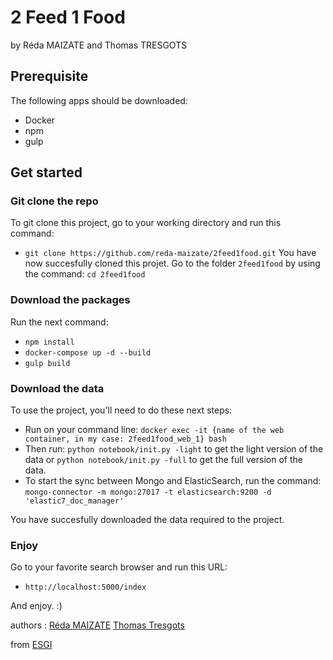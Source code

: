 # 2 Feed 1 Food
by Réda MAIZATE and Thomas TRESGOTS

## Prerequisite
The following apps should be downloaded:
- Docker
- npm
- gulp

## Get started
### Git clone the repo

To git clone this project, go to your working directory and run this command:
- `git clone https://github.com/reda-maizate/2feed1food.git`
You have now succesfully cloned this projet.
Go to the folder `2feed1food` by using the command: `cd 2feed1food`

### Download the packages
Run the next command:
- `npm install`
- `docker-compose up -d --build`
- `gulp build`

### Download the data
To use the project, you'll need to do these next steps:
- Run on your command line: `docker exec -it {name of the web container, in my case: 2feed1food_web_1} bash`
- Then run: `python notebook/init.py -light` to get the light version of the data or `python notebook/init.py -full` to get the full version of the data.
- To start the sync between Mongo and ElasticSearch, run the command: `mongo-connector -m mongo:27017 -t elasticsearch:9200 -d 'elastic7_doc_manager'`

You have succesfully downloaded the data required to the project.

### Enjoy
Go to your favorite search browser and run this URL:
- `http://localhost:5000/index`

And enjoy. :)

authors :
[Réda MAIZATE](https://github.com/reda-maizate)
[Thomas Tresgots](https://github.com/Taumah)

from [ESGI](https://www.esgi.fr/)
